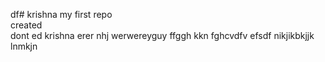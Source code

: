 df# krishna
my first repo<br>
created<br>
dont
ed
krishna
erer
nhj
werwereyguy
ffggh
kkn
fghcvdfv
efsdf
nikjikbkjjk
lnmkjn
